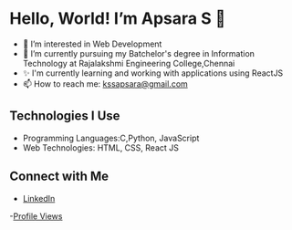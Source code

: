 
# Hello, World! I’m Apsara S 👋

- 👀 I’m interested in Web Development
- 🌱 I’m currently pursuing my Batchelor's degree in Information Technology at Rajalakshmi Engineering College,Chennai
- ✨ I'm currently learning and working with applications using ReactJS 
- 📫 How to reach me: kssapsara@gmail.com

## Technologies I Use

- Programming Languages:C,Python, JavaScript
- Web Technologies: HTML, CSS, React JS

## Connect with Me

- [LinkedIn](https://www.linkedin.com/in/apsara-s-178905242/)


-[Profile Views](https://komarev.com/ghpvc/?username=Sarahaha004)


<!---
Sarahaha004/Sarahaha004 is a ✨ special ✨ repository because its `README.md` (this file) appears on your GitHub profile.
You can click the Preview link to take a look at your changes.
--->

